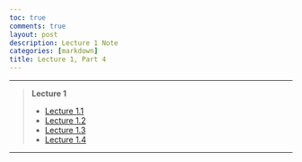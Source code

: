 ```yaml
---
toc: true
comments: true
layout: post
description: Lecture 1 Note
categories: [markdown]
title: Lecture 1, Part 4
---
```


---
> **Lecture 1**
> 
> - [Lecture 1.1]()
> - [Lecture 1.2]()
> - [Lecture 1.3]()
> - [Lecture 1.4]()
> 

---
